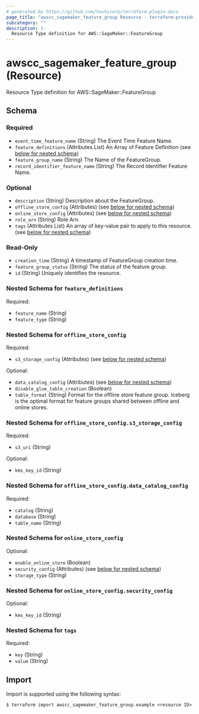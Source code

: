 ```yaml
---
# generated by https://github.com/hashicorp/terraform-plugin-docs
page_title: "awscc_sagemaker_feature_group Resource - terraform-provider-awscc"
subcategory: ""
description: |-
  Resource Type definition for AWS::SageMaker::FeatureGroup
---
```


# awscc_sagemaker_feature_group (Resource)

Resource Type definition for AWS::SageMaker::FeatureGroup



<!-- schema generated by tfplugindocs -->
## Schema

### Required

- `event_time_feature_name` (String) The Event Time Feature Name.
- `feature_definitions` (Attributes List) An Array of Feature Definition (see [below for nested schema](#nestedatt--feature_definitions))
- `feature_group_name` (String) The Name of the FeatureGroup.
- `record_identifier_feature_name` (String) The Record Identifier Feature Name.

### Optional

- `description` (String) Description about the FeatureGroup.
- `offline_store_config` (Attributes) (see [below for nested schema](#nestedatt--offline_store_config))
- `online_store_config` (Attributes) (see [below for nested schema](#nestedatt--online_store_config))
- `role_arn` (String) Role Arn
- `tags` (Attributes List) An array of key-value pair to apply to this resource. (see [below for nested schema](#nestedatt--tags))

### Read-Only

- `creation_time` (String) A timestamp of FeatureGroup creation time.
- `feature_group_status` (String) The status of the feature group.
- `id` (String) Uniquely identifies the resource.

<a id="nestedatt--feature_definitions"></a>
### Nested Schema for `feature_definitions`

Required:

- `feature_name` (String)
- `feature_type` (String)


<a id="nestedatt--offline_store_config"></a>
### Nested Schema for `offline_store_config`

Required:

- `s3_storage_config` (Attributes) (see [below for nested schema](#nestedatt--offline_store_config--s3_storage_config))

Optional:

- `data_catalog_config` (Attributes) (see [below for nested schema](#nestedatt--offline_store_config--data_catalog_config))
- `disable_glue_table_creation` (Boolean)
- `table_format` (String) Format for the offline store feature group. Iceberg is the optimal format for feature groups shared between offline and online stores.

<a id="nestedatt--offline_store_config--s3_storage_config"></a>
### Nested Schema for `offline_store_config.s3_storage_config`

Required:

- `s3_uri` (String)

Optional:

- `kms_key_id` (String)


<a id="nestedatt--offline_store_config--data_catalog_config"></a>
### Nested Schema for `offline_store_config.data_catalog_config`

Required:

- `catalog` (String)
- `database` (String)
- `table_name` (String)



<a id="nestedatt--online_store_config"></a>
### Nested Schema for `online_store_config`

Optional:

- `enable_online_store` (Boolean)
- `security_config` (Attributes) (see [below for nested schema](#nestedatt--online_store_config--security_config))
- `storage_type` (String)

<a id="nestedatt--online_store_config--security_config"></a>
### Nested Schema for `online_store_config.security_config`

Optional:

- `kms_key_id` (String)



<a id="nestedatt--tags"></a>
### Nested Schema for `tags`

Required:

- `key` (String)
- `value` (String)

## Import

Import is supported using the following syntax:

```shell
$ terraform import awscc_sagemaker_feature_group.example <resource ID>
```
